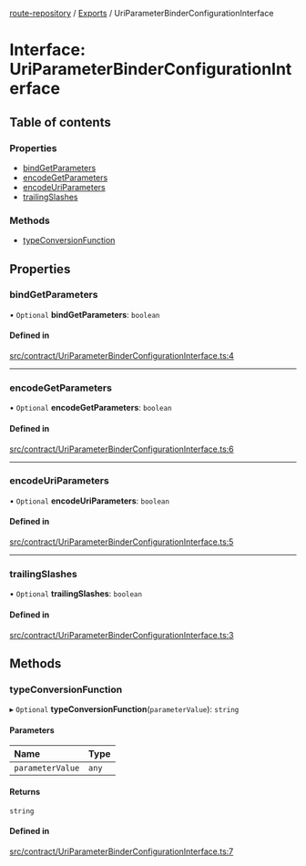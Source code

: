 [route-repository](../README.md) / [Exports](../modules.md) / UriParameterBinderConfigurationInterface

# Interface: UriParameterBinderConfigurationInterface

## Table of contents

### Properties

- [bindGetParameters](UriParameterBinderConfigurationInterface.md#bindgetparameters)
- [encodeGetParameters](UriParameterBinderConfigurationInterface.md#encodegetparameters)
- [encodeUriParameters](UriParameterBinderConfigurationInterface.md#encodeuriparameters)
- [trailingSlashes](UriParameterBinderConfigurationInterface.md#trailingslashes)

### Methods

- [typeConversionFunction](UriParameterBinderConfigurationInterface.md#typeconversionfunction)

## Properties

### bindGetParameters

• `Optional` **bindGetParameters**: `boolean`

#### Defined in

[src/contract/UriParameterBinderConfigurationInterface.ts:4](https://github.com/nonetallt/front-to-back-router/blob/f030813/src/contract/UriParameterBinderConfigurationInterface.ts#L4)

___

### encodeGetParameters

• `Optional` **encodeGetParameters**: `boolean`

#### Defined in

[src/contract/UriParameterBinderConfigurationInterface.ts:6](https://github.com/nonetallt/front-to-back-router/blob/f030813/src/contract/UriParameterBinderConfigurationInterface.ts#L6)

___

### encodeUriParameters

• `Optional` **encodeUriParameters**: `boolean`

#### Defined in

[src/contract/UriParameterBinderConfigurationInterface.ts:5](https://github.com/nonetallt/front-to-back-router/blob/f030813/src/contract/UriParameterBinderConfigurationInterface.ts#L5)

___

### trailingSlashes

• `Optional` **trailingSlashes**: `boolean`

#### Defined in

[src/contract/UriParameterBinderConfigurationInterface.ts:3](https://github.com/nonetallt/front-to-back-router/blob/f030813/src/contract/UriParameterBinderConfigurationInterface.ts#L3)

## Methods

### typeConversionFunction

▸ `Optional` **typeConversionFunction**(`parameterValue`): `string`

#### Parameters

| Name | Type |
| :------ | :------ |
| `parameterValue` | `any` |

#### Returns

`string`

#### Defined in

[src/contract/UriParameterBinderConfigurationInterface.ts:7](https://github.com/nonetallt/front-to-back-router/blob/f030813/src/contract/UriParameterBinderConfigurationInterface.ts#L7)
